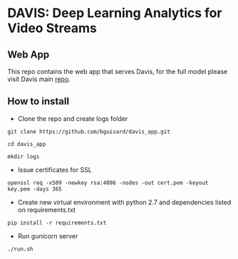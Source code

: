 # DAVIS: Deep Learning Analytics for Video Streams

## Web App

This repo contains the web app that serves  Davis, for the full model please visit Davis main [repo](https://github.com/bguisard/davis).


## How to install

* Clone the repo and create logs folder

```
git clone https://github.com/bguisard/davis_app.git

cd davis_app

mkdir logs

```

* Issue certificates for SSL

```
openssl req -x509 -newkey rsa:4096 -nodes -out cert.pem -keyout key.pem -days 365
```

* Create new virtual environment with python 2.7 and dependencies listed on requirements.txt

```
pip install -r requirements.txt
```

* Run gunicorn server

```
./run.sh
```

